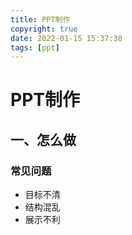 ```yaml
---
title: PPT制作
copyright: true
date: 2022-01-15 15:37:38
tags: [ppt]
---
```


# PPT制作

## 一、怎么做

### 常见问题

- 目标不清
- 结构混乱
- 展示不利

